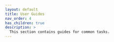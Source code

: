 ```yaml
---
layout: default
title: User Guides
nav_order: 4
has_children: true
description: >
  This section contains guides for common tasks.
---
```

